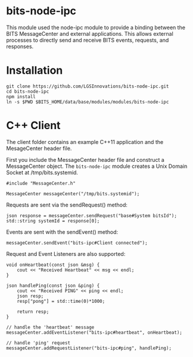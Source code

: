 # bits-node-ipc

This module used the node-ipc module to provide a binding between the BITS
MessageCenter and external applications.  This allows external processes to
directly send and receive BITS events, requests, and responses.

# Installation


    git clone https://github.com/LGSInnovations/bits-node-ipc.git
    cd bits-node-ipc
    npm install
    ln -s $PWD $BITS_HOME/data/base/modules/modules/bits-node-ipc

# C++ Client

The client folder contains an example C++11 application and the MesageCenter
header file.

First you include the MessageCenter header file and construct a MessageCenter
object.  The `bits-node-ipc` module creates a Unix Domain Socket at
/tmp/bits.systemid.
    
    #include "MessageCenter.h"

    MessageCenter messageCenter("/tmp/bits.systemid");

Requests are sent via the sendRequest() method:

    json response = messageCenter.sendRequest("base#System bitsId");
    std::string systemId = response[0];

Events are sent with the sendEvent() method:

    messageCenter.sendEvent("bits-ipc#Client connected");


Request and Event Listeners are also supported:

    void onHeartbeat(const json &msg) {
        cout << "Received Heartbeat" << msg << endl;
    }

    json handlePing(const json &ping) {
        cout << "Received PING" << ping << endl;
        json resp;
        resp["pong"] = std::time(0)*1000;

        return resp;
    }

    // handle the 'heartbeat' message
    messageCenter.addEventListener("bits-ipc#heartbeat", onHeartbeat);

    // handle 'ping' request
    messageCenter.addRequestListener("bits-ipc#ping", handlePing);
